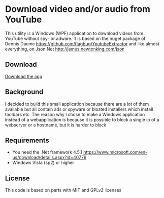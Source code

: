 # Download video and/or audio from YouTube

This utility is a Windows (WPF) application to download videos from YouTube without spy- or adware. It is based on the nuget package of Dennis Daume https://github.com/flagbug/YoutubeExtractor and like almost everything, on Json.Net http://james.newtonking.com/json

## Download
[Download the app](https://github.com/jphellemons/DownloadYouTube/blob/master/DownloadYouTube/publish/DownloadYouTube.application?raw=true "Download")

## Background
I decided to build this small application because there are a lot of them available but all contain ads or spyware or bloated installers which install toolbars etc.
The reason why I chose to make a Windows application instead of a webapplication is because it is possible to block a single ip of a webserver or a hostname, but it is harder to block

## Requirements
- You need the .Net framework 4.5.1 https://www.microsoft.com/en-us/download/details.aspx?id=40779
- Windows Vista (sp2) or higher


## License
This code is based on parts with MIT and GPLv2 licenses